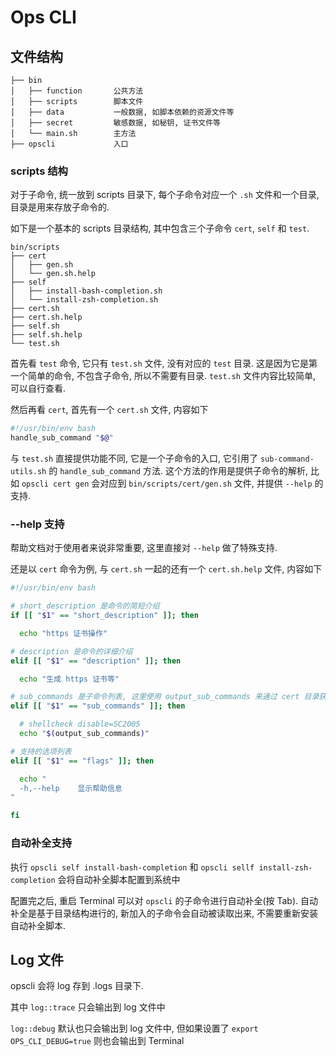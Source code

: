 # Ops CLI

## 文件结构

```
├── bin
│   ├── function       公共方法
│   ├── scripts        脚本文件
│   ├── data           一般数据, 如脚本依赖的资源文件等
│   ├── secret         敏感数据, 如秘钥, 证书文件等
│   └── main.sh        主方法
├── opscli             入口
```

### scripts 结构

对于子命令, 统一放到 scripts 目录下, 每个子命令对应一个 `.sh` 文件和一个目录, 目录是用来存放子命令的.

如下是一个基本的 scripts 目录结构, 其中包含三个子命令 `cert`, `self` 和 `test`.

```
bin/scripts
├── cert
│   ├── gen.sh
│   └── gen.sh.help
├── self
│   ├── install-bash-completion.sh  
│   └── install-zsh-completion.sh
├── cert.sh
├── cert.sh.help
├── self.sh
├── self.sh.help
└── test.sh
```

首先看 `test` 命令, 它只有 `test.sh` 文件, 没有对应的 `test` 目录. 这是因为它是第一个简单的命令, 不包含子命令, 所以不需要有目录. `test.sh` 文件内容比较简单, 可以自行查看.

然后再看 `cert`, 首先有一个 `cert.sh` 文件, 内容如下

```bash
#!/usr/bin/env bash
handle_sub_command "$@"
```

与 `test.sh` 直接提供功能不同, 它是一个子命令的入口, 它引用了 `sub-command-utils.sh` 的 `handle_sub_command` 方法. 这个方法的作用是提供子命令的解析, 比如 `opscli cert gen` 会对应到 `bin/scripts/cert/gen.sh` 文件, 并提供 `--help` 的支持.

### --help 支持

帮助文档对于使用者来说非常重要, 这里直接对 `--help` 做了特殊支持. 

还是以 `cert` 命令为例, 与 `cert.sh` 一起的还有一个 `cert.sh.help` 文件, 内容如下

```bash
#!/usr/bin/env bash

# short_description 是命令的简短介绍
if [[ "$1" == "short_description" ]]; then

  echo "https 证书操作"

# description 是命令的详细介绍
elif [[ "$1" == "description" ]]; then

  echo "生成 https 证书等"

# sub_commands 是子命令列表, 这里使用 output_sub_commands 来通过 cert 目录获取子命令列表, 同时会用子命令的 short_description 作为介绍
elif [[ "$1" == "sub_commands" ]]; then

  # shellcheck disable=SC2005
  echo "$(output_sub_commands)"

# 支持的选项列表
elif [[ "$1" == "flags" ]]; then

  echo "
  -h,--help    显示帮助信息
"

fi

```

### 自动补全支持

执行 `opscli self install-bash-completion` 和 `opscli sellf install-zsh-completion` 会将自动补全脚本配置到系统中

配置完之后, 重启 Terminal 可以对 `opscli` 的子命令进行自动补全(按 Tab). 自动补全是基于目录结构进行的, 新加入的子命令会自动被读取出来, 不需要重新安装自动补全脚本.

## Log 文件

opscli 会将 log 存到 .logs 目录下.

其中 `log::trace` 只会输出到 log 文件中

`log::debug` 默认也只会输出到 log 文件中, 但如果设置了 `export OPS_CLI_DEBUG=true` 则也会输出到 Terminal


